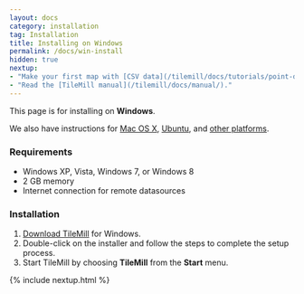 ```yaml
---
layout: docs
category: installation
tag: Installation
title: Installing on Windows
permalink: /docs/win-install
hidden: true
nextup:
- "Make your first map with [CSV data](/tilemill/docs/tutorials/point-data/)."
- "Read the [TileMill manual](/tilemill/docs/manual/)."
---
```

This page is for installing on **Windows**.

We also have instructions for [Mac OS X](/tilemill/docs/mac-install), [Ubuntu](/tilemill/docs/linux-install), and [other platforms](/tilemill/docs/source).

### Requirements
<ul class='checklist'>
  <li class='check'>Windows XP, Vista, Windows 7, or Windows 8</li>
  <li class='check'>2 GB memory</li>
  <li class='check'>Internet connection for remote datasources</li>
</ul>

### Installation

1. [Download TileMill]({{site.categories.homepage[0].platforms[2].url}}) for Windows.
2. Double-click on the installer and follow the steps to complete the setup process.
3. Start TileMill by choosing **TileMill** from the **Start** menu.

{% include nextup.html %}
